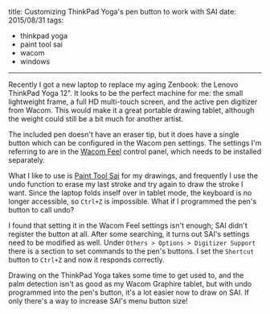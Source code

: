 title: Customizing ThinkPad Yoga's pen button to work with SAI
date: 2015/08/31
tags:
- thinkpad yoga
- paint tool sai
- wacom
- windows
---

Recently I got a new laptop to replace my aging Zenbook: the Lenovo ThinkPad Yoga 12". It looks to be the perfect machine for me: the small lightweight frame, a full HD multi-touch screen, and the active pen digitizer from Wacom. This would make it a great portable drawing tablet, although the weight could still be a bit much for another artist.

The included pen doesn't have an eraser tip, but it does have a single button which can be configured in the Wacom pen settings. The settings I'm referring to are in the [Wacom Feel](http://us.wacom.com/en/feeldriver/) control panel, which needs to be installed separately.

What I like to use is [Paint Tool Sai](https://www.systemax.jp/en/sai/) for my drawings, and frequently I use the undo function to erase my last stroke and try again to draw the stroke I want. Since the laptop folds inself over in tablet mode, the keyboard is no longer accessible, so `Ctrl+Z` is impossible. What if I programmed the pen's button to call undo?

I found that setting it in the Wacom Feel settings isn't enough; SAI didn't register the button at all. After some searching, it turns out SAI's settings need to be modified as well. Under `Others > Options > Digitizer Support` there is a section to set commands to the pen's buttons. I set the `Shortcut` button to `Ctrl+Z` and now it responds correctly.

Drawing on the ThinkPad Yoga takes some time to get used to, and the palm detection isn't as good as my Wacom Graphire tablet, but with undo programmed into the pen's button, it's a lot easier now to draw on SAI. If only there's a way to increase SAI's menu button size!
